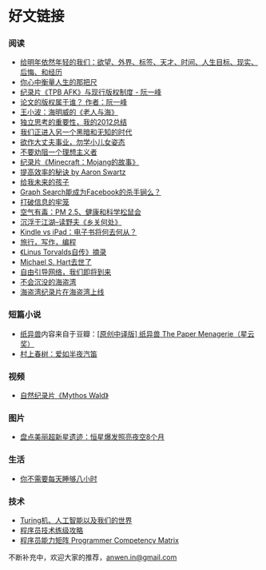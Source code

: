 好文链接
========


### 阅读
- [给明年依然年轻的我们：欲望、外界、标签、天才、时间、人生目标、现实、后悔、和经历](http://blog.sina.com.cn/s/blog_6e8e05ac0100wu4h.html )
- [你心中衡量人生的那把尺](http://www.productivelife.cn/2013/01/how-will-you-measure-your-life.html)
- [纪录片《TPB AFK》与现行版权制度 - 阮一峰](http://www.ruanyifeng.com/blog/2013/02/tpb.html)
- [论文的版权属于谁？ 作者：阮一峰](http://www.ruanyifeng.com/blog/2011/08/copyright_of_academic_papers.html)
- [王小波：海明威的《老人与海》](http://www.douban.com/group/topic/9157391/)
- [独立思考的重要性，我的2012总结](http://linlis.me/post/39927773993)
- [我们正进入另一个黑暗和无知的时代](http://jianshu.io/p/Ht77DQ)
- [欲作大丈夫事业，勿学小儿女姿态](http://jianshu.io/p/ucKAMb)
- [不要劝阻一个理想主义者](http://www.baibanbao.net/mylife/2012/11/10/do-not-discourage-an-idealist/)
- [纪录片《Minecraft：Mojang的故事》](http://www.ruanyifeng.com/blog/2012/12/minecraft_the_story_of_mojang.html)
- [提高效率的秘诀 by Aaron Swartz](http://www.yesen.org/?p=171)
- [给我未来的孩子](http://yue.fm/p9pdw)
- [Graph Search能成为Facebook的杀手锏么？](http://www.yesen.org/?p=211)
- [打破信息的牢笼](http://www.yesen.org/?p=204)
- [空气有毒：PM 2.5、健康和科学松鼠会](http://www.yesen.org/?p=156)
- [沉浮于江湖–读野夫《乡关何处》](http://www.yesen.org/?p=151)
- [Kindle vs iPad：电子书将何去何从？](http://www.yesen.org/?p=146)
- [旅行，写作，编程](http://www.aqee.net/traveling-writing-programming/)
- [《Linus Torvalds自传》摘录](http://www.ruanyifeng.com/blog/2012/09/linus_torvalds.html)
- [Michael S. Hart去世了](http://www.ruanyifeng.com/blog/2011/09/michael_s_hart_passed_away.html)
- [自由引导网络，我们即将到来](http://www.solidot.org/story?sid=12063)
- [不会沉没的海盗湾](http://www.ruanyifeng.com/blog/2010/05/an_unsinkable_tpb.html)
- [海盗湾纪录片在海盗湾上线](http://www.solidot.org/story?sid=33425)

### 短篇小说
- [纸异兽](http://yue.fm/gu54j)内容来自于豆瓣：[[原创中译版] 纸异兽 The Paper Menagerie（星云奖）](http://www.douban.com/group/topic/32678413/)
- [村上春树：爱如半夜汽笛](http://site.douban.com/163373/widget/notes/8731208/note/218636120/)

### 视频
- [自然纪录片《Mythos Wald》](http://www.biubiubiubiu.com/post/227)

### 图片
- [盘点美丽超新星遗迹：恒星爆发照亮夜空8个月](http://slide.tech.sina.com.cn/d/slide_5_453_27108.html)

### 生活
- [你不需要每天睡够八小时](http://jianshu.io/p/xNVzKC)

### 技术
- [Turing机、人工智能以及我们的世界](http://www.matrix67.com/blog/archives/4930)
- [程序员技术练级攻略](http://coolshell.cn/articles/4990.html)
- [程序员能力矩阵 Programmer Competency Matrix](http://static.icybear.net/%5BCN%5DProgrammer%20competency%20matrix.htm)

不断补充中，欢迎大家的推荐，anwen.in@gmail.com